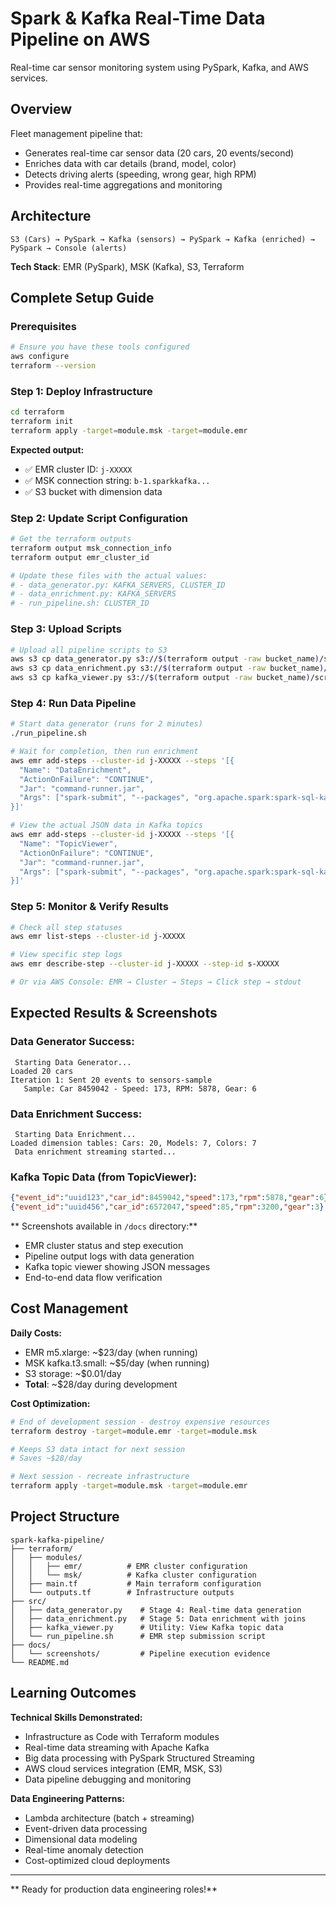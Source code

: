 # Spark & Kafka Real-Time Data Pipeline on AWS

Real-time car sensor monitoring system using PySpark, Kafka, and AWS services.

## Overview

Fleet management pipeline that:
- Generates real-time car sensor data (20 cars, 20 events/second)
- Enriches data with car details (brand, model, color)
- Detects driving alerts (speeding, wrong gear, high RPM)
- Provides real-time aggregations and monitoring

## Architecture

```
S3 (Cars) → PySpark → Kafka (sensors) → PySpark → Kafka (enriched) → PySpark → Console (alerts)
```

**Tech Stack**: EMR (PySpark), MSK (Kafka), S3, Terraform

## Complete Setup Guide

### Prerequisites
```bash
# Ensure you have these tools configured
aws configure
terraform --version
```

### Step 1: Deploy Infrastructure
```bash
cd terraform
terraform init
terraform apply -target=module.msk -target=module.emr
```

**Expected output:**
- ✅ EMR cluster ID: `j-XXXXX`
- ✅ MSK connection string: `b-1.sparkkafka...`
- ✅ S3 bucket with dimension data

### Step 2: Update Script Configuration
```bash
# Get the terraform outputs
terraform output msk_connection_info
terraform output emr_cluster_id

# Update these files with the actual values:
# - data_generator.py: KAFKA_SERVERS, CLUSTER_ID
# - data_enrichment.py: KAFKA_SERVERS
# - run_pipeline.sh: CLUSTER_ID
```

### Step 3: Upload Scripts
```bash
# Upload all pipeline scripts to S3
aws s3 cp data_generator.py s3://$(terraform output -raw bucket_name)/scripts/
aws s3 cp data_enrichment.py s3://$(terraform output -raw bucket_name)/scripts/
aws s3 cp kafka_viewer.py s3://$(terraform output -raw bucket_name)/scripts/
```

### Step 4: Run Data Pipeline
```bash
# Start data generator (runs for 2 minutes)
./run_pipeline.sh

# Wait for completion, then run enrichment
aws emr add-steps --cluster-id j-XXXXX --steps '[{
  "Name": "DataEnrichment",
  "ActionOnFailure": "CONTINUE",
  "Jar": "command-runner.jar",
  "Args": ["spark-submit", "--packages", "org.apache.spark:spark-sql-kafka-0-10_2.12:3.4.0", "s3://BUCKET/scripts/data_enrichment.py"]
}]'

# View the actual JSON data in Kafka topics
aws emr add-steps --cluster-id j-XXXXX --steps '[{
  "Name": "TopicViewer",
  "ActionOnFailure": "CONTINUE",
  "Jar": "command-runner.jar",
  "Args": ["spark-submit", "--packages", "org.apache.spark:spark-sql-kafka-0-10_2.12:3.4.0", "s3://BUCKET/scripts/kafka_viewer.py"]
}]'
```

### Step 5: Monitor & Verify Results
```bash
# Check all step statuses
aws emr list-steps --cluster-id j-XXXXX

# View specific step logs
aws emr describe-step --cluster-id j-XXXXX --step-id s-XXXXX

# Or via AWS Console: EMR → Cluster → Steps → Click step → stdout
```

##  Expected Results & Screenshots

### Data Generator Success:
```
 Starting Data Generator...
Loaded 20 cars
Iteration 1: Sent 20 events to sensors-sample
   Sample: Car 8459042 - Speed: 173, RPM: 5878, Gear: 6
```

### Data Enrichment Success:
```
 Starting Data Enrichment...
Loaded dimension tables: Cars: 20, Models: 7, Colors: 7
 Data enrichment streaming started...
```

### Kafka Topic Data (from TopicViewer):
```json
{"event_id":"uuid123","car_id":8459042,"speed":173,"rpm":5878,"gear":6}
{"event_id":"uuid456","car_id":6572047,"speed":85,"rpm":3200,"gear":3}
```

** Screenshots available in `/docs` directory:**
- EMR cluster status and step execution
- Pipeline output logs with data generation
- Kafka topic viewer showing JSON messages
- End-to-end data flow verification

## Cost Management

**Daily Costs:**
- EMR m5.xlarge: ~$23/day (when running)
- MSK kafka.t3.small: ~$5/day (when running)
- S3 storage: ~$0.01/day
- **Total**: ~$28/day during development

**Cost Optimization:**
```bash
# End of development session - destroy expensive resources
terraform destroy -target=module.emr -target=module.msk

# Keeps S3 data intact for next session
# Saves ~$28/day

# Next session - recreate infrastructure  
terraform apply -target=module.msk -target=module.emr
```

##  Project Structure

```
spark-kafka-pipeline/
├── terraform/
│   ├── modules/
│   │   ├── emr/          # EMR cluster configuration
│   │   └── msk/          # Kafka cluster configuration
│   ├── main.tf           # Main terraform configuration
│   └── outputs.tf        # Infrastructure outputs
├── src/
│   ├── data_generator.py    # Stage 4: Real-time data generation
│   ├── data_enrichment.py   # Stage 5: Data enrichment with joins
│   ├── kafka_viewer.py      # Utility: View Kafka topic data
│   └── run_pipeline.sh      # EMR step submission script
├── docs/
│   └── screenshots/         # Pipeline execution evidence
└── README.md
```

##  Learning Outcomes

**Technical Skills Demonstrated:**
- Infrastructure as Code with Terraform modules
- Real-time data streaming with Apache Kafka
- Big data processing with PySpark Structured Streaming
- AWS cloud services integration (EMR, MSK, S3)
- Data pipeline debugging and monitoring

**Data Engineering Patterns:**
- Lambda architecture (batch + streaming)
- Event-driven data processing
- Dimensional data modeling
- Real-time anomaly detection
- Cost-optimized cloud deployments

---

** Ready for production data engineering roles!**